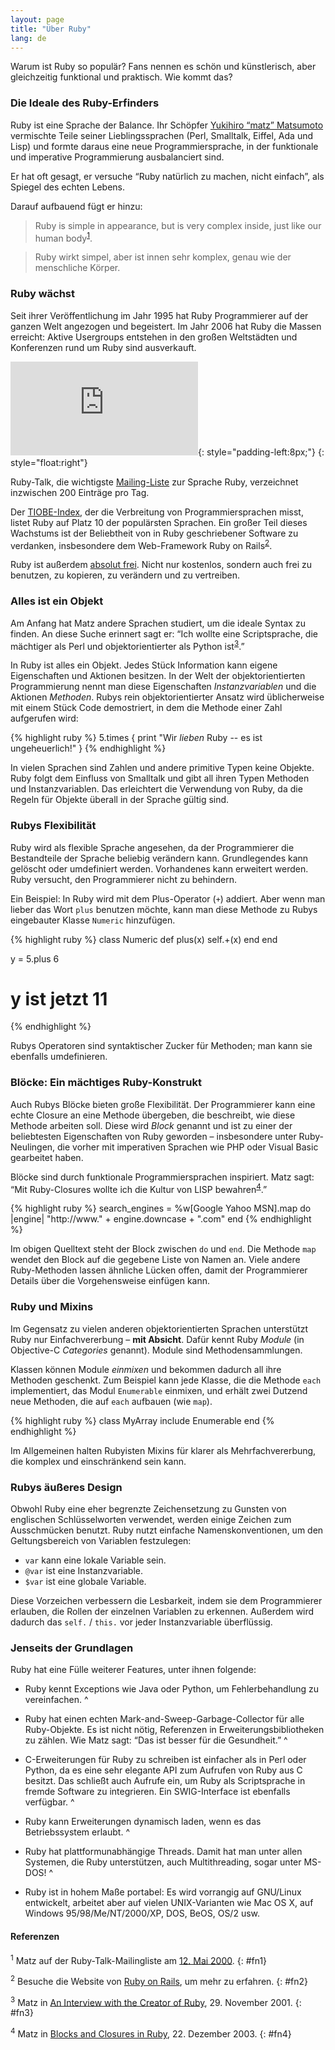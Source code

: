 ```yaml
---
layout: page
title: "Über Ruby"
lang: de
---
```


Warum ist Ruby so populär? Fans nennen es schön und künstlerisch, aber
gleichzeitig funktional und praktisch. Wie kommt das?

### Die Ideale des Ruby-Erfinders

Ruby ist eine Sprache der Balance. Ihr Schöpfer [Yukihiro “matz”
Matsumoto][1] vermischte Teile seiner Lieblingssprachen (Perl,
Smalltalk, Eiffel, Ada und Lisp) und formte daraus eine neue
Programmiersprache, in der funktionale und imperative Programmierung
ausbalanciert sind.

Er hat oft gesagt, er versuche “Ruby natürlich zu machen, nicht
einfach”, als Spiegel des echten Lebens.

Darauf aufbauend fügt er hinzu:

> Ruby is simple in appearance, but is very complex inside, just like
> our human body<sup>[1](#fn1)</sup>.

> Ruby wirkt simpel, aber ist innen sehr komplex, genau wie der
> menschliche Körper.

### Ruby wächst

Seit ihrer Veröffentlichung im Jahr 1995 hat Ruby Programmierer auf der
ganzen Welt angezogen und begeistert. Im Jahr 2006 hat Ruby die Massen
erreicht: Aktive Usergroups entstehen in den großen Weltstädten und
Konferenzen rund um Ruby sind ausverkauft.

![Graph courtesy of
Gmane.](http://gmane.org/plot-rate.php?group=gmane.comp.lang.ruby.general&amp;width=280&amp;height=140&amp;title=Ruby-Talk+Activity+over+4+Years
"Graph courtesy of Gmane."){: style="padding-left:8px;"}
{: style="float:right"}

Ruby-Talk, die wichtigste [Mailing-Liste](/en/community/mailing-lists/)
zur Sprache Ruby, verzeichnet inzwischen 200 Einträge pro Tag.

Der [TIOBE-Index][2], der die Verbreitung von Programmiersprachen misst,
listet Ruby auf Platz 10 der populärsten Sprachen. Ein großer Teil
dieses Wachstums ist der Beliebtheit von in Ruby geschriebener Software
zu verdanken, insbesondere dem Web-Framework Ruby on
Rails<sup>[2](#fn2)</sup>.

Ruby ist außerdem [absolut frei](./license.txt). Nicht nur kostenlos,
sondern auch frei zu benutzen, zu kopieren, zu verändern und zu
vertreiben.

### Alles ist ein Objekt

Am Anfang hat Matz andere Sprachen studiert, um die ideale Syntax zu
finden. An diese Suche erinnert sagt er: “Ich wollte eine Scriptsprache,
die mächtiger als Perl und objektorientierter als Python
ist<sup>[3](#fn3)</sup>.”

In Ruby ist alles ein Objekt. Jedes Stück Information kann eigene
Eigenschaften und Aktionen besitzen. In der Welt der objektorientierten
Programmierung nennt man diese Eigenschaften *Instanzvariablen* und die
Aktionen *Methoden*. Rubys rein objektorientierter Ansatz wird
üblicherweise mit einem Stück Code demostriert, in dem die Methode einer
Zahl aufgerufen wird:

{% highlight ruby %}
5.times { print "Wir *lieben* Ruby -- es ist ungeheuerlich!" }
{% endhighlight %}

In vielen Sprachen sind Zahlen und andere primitive Typen keine Objekte.
Ruby folgt dem Einfluss von Smalltalk und gibt all ihren Typen Methoden
und Instanzvariablen. Das erleichtert die Verwendung von Ruby, da die
Regeln für Objekte überall in der Sprache gültig sind.

### Rubys Flexibilität

Ruby wird als flexible Sprache angesehen, da der Programmierer die
Bestandteile der Sprache beliebig verändern kann. Grundlegendes kann
gelöscht oder umdefiniert werden. Vorhandenes kann erweitert werden.
Ruby versucht, den Programmierer nicht zu behindern.

Ein Beispiel: In Ruby wird mit dem Plus-Operator (`+`) addiert. Aber
wenn man lieber das Wort `plus` benutzen möchte, kann man diese Methode
zu Rubys eingebauter Klasse `Numeric` hinzufügen.

{% highlight ruby %}
class Numeric
  def plus(x)
    self.+(x)
  end
end

y = 5.plus 6
# y ist jetzt 11
{% endhighlight %}

Rubys Operatoren sind syntaktischer Zucker für Methoden; man kann sie
ebenfalls umdefinieren.

### Blöcke: Ein mächtiges Ruby-Konstrukt

Auch Rubys Blöcke bieten große Flexibilität. Der Programmierer kann eine
echte Closure an eine Methode übergeben, die beschreibt, wie diese
Methode arbeiten soll. Diese wird *Block* genannt und ist zu einer der
beliebtesten Eigenschaften von Ruby geworden – insbesondere unter
Ruby-Neulingen, die vorher mit imperativen Sprachen wie PHP oder Visual
Basic gearbeitet haben.

Blöcke sind durch funktionale Programmiersprachen inspiriert. Matz sagt:
“Mit Ruby-Closures wollte ich die Kultur von LISP
bewahren<sup>[4](#fn4)</sup>.”

{% highlight ruby %}
search_engines = 
  %w[Google Yahoo MSN].map do |engine|
    "http://www." + engine.downcase + ".com"
  end
{% endhighlight %}

Im obigen Quelltext steht der Block zwischen `do` und `end`. Die Methode
`map` wendet den Block auf die gegebene Liste von Namen an. Viele andere
Ruby-Methoden lassen ähnliche Lücken offen, damit der Programmierer
Details über die Vorgehensweise einfügen kann.

### Ruby und Mixins

Im Gegensatz zu vielen anderen objektorientierten Sprachen unterstützt
Ruby nur Einfachvererbung – **mit Absicht**. Dafür kennt Ruby *Module*
(in Objective-C *Categories* genannt). Module sind Methodensammlungen.

Klassen können Module *einmixen* und bekommen dadurch all ihre Methoden
geschenkt. Zum Beispiel kann jede Klasse, die die Methode `each`
implementiert, das Modul `Enumerable` einmixen, und erhält zwei Dutzend
neue Methoden, die auf `each` aufbauen (wie `map`).

{% highlight ruby %}
class MyArray
  include Enumerable
end
{% endhighlight %}

Im Allgemeinen halten Rubyisten Mixins für klarer als Mehrfachvererbung,
die komplex und einschränkend sein kann.

### Rubys äußeres Design

Obwohl Ruby eine eher begrenzte Zeichensetzung zu Gunsten von englischen
Schlüsselworten verwendet, werden einige Zeichen zum Ausschmücken
benutzt. Ruby nutzt einfache Namenskonventionen, um den Geltungsbereich
von Variablen festzulegen:

* `var` kann eine lokale Variable sein.
* `@var` ist eine Instanzvariable.
* `$var` ist eine globale Variable.

Diese Vorzeichen verbessern die Lesbarkeit, indem sie dem Programmierer
erlauben, die Rollen der einzelnen Variablen zu erkennen. Außerdem wird
dadurch das `self.` / `this.` vor jeder Instanzvariable überflüssig.

### Jenseits der Grundlagen

Ruby hat eine Fülle weiterer Features, unter ihnen folgende:

* Ruby kennt Exceptions wie Java oder Python, um Fehlerbehandlung zu
  vereinfachen.
^

* Ruby hat einen echten Mark-and-Sweep-Garbage-Collector für alle
  Ruby-Objekte. Es ist nicht nötig, Referenzen in
  Erweiterungsbibliotheken zu zählen. Wie Matz sagt: “Das ist besser für
  die Gesundheit.”
^

* C-Erweiterungen für Ruby zu schreiben ist einfacher als in Perl oder
  Python, da es eine sehr elegante API zum Aufrufen von Ruby aus C
  besitzt. Das schließt auch Aufrufe ein, um Ruby als Scriptsprache in
  fremde Software zu integrieren. Ein SWIG-Interface ist ebenfalls
  verfügbar.
^

* Ruby kann Erweiterungen dynamisch laden, wenn es das Betriebssystem
  erlaubt.
^

* Ruby hat plattformunabhängige Threads. Damit hat man unter allen
  Systemen, die Ruby unterstützen, auch Multithreading, sogar unter
  MS-DOS!
^

* Ruby ist in hohem Maße portabel: Es wird vorrangig auf GNU/Linux
  entwickelt, arbeitet aber auf vielen UNIX-Varianten wie Mac OS X, auf
  Windows 95/98/Me/NT/2000/XP, DOS, BeOS, OS/2 usw.

#### Referenzen

<sup>1</sup> Matz auf der Ruby-Talk-Mailingliste am [12. Mai 2000][3].
{: #fn1}

<sup>2</sup> Besuche die Website von [Ruby on Rails][4], um mehr zu
erfahren.
{: #fn2}

<sup>3</sup> Matz in [An Interview with the Creator of Ruby][5], 29.
November 2001.
{: #fn3}

<sup>4</sup> Matz in [Blocks and Closures in Ruby][6], 22. Dezember
2003.
{: #fn4}



[1]: http://www.rubyist.net/~matz/ 
[2]: http://www.tiobe.com/tpci.htm 
[3]: http://blade.nagaokaut.ac.jp/cgi-bin/scat.rb/ruby/ruby-talk/2773 
[4]: http://rubyonrails.org/ 
[5]: http://www.linuxdevcenter.com/pub/a/linux/2001/11/29/ruby.html 
[6]: http://www.artima.com/intv/closures2.html 
